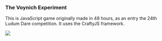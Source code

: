 ### The Voynich Experiment

This is JavaScript game originally made in 48 hours, as an entry the 24th Ludum Dare competition. It uses the CraftyJS framework.

<img src="http://www.ludumdare.com/compo/wp-content/compo2/thumb/567689d5c90d8ab1e0400e164d791e5e.jpg" />
